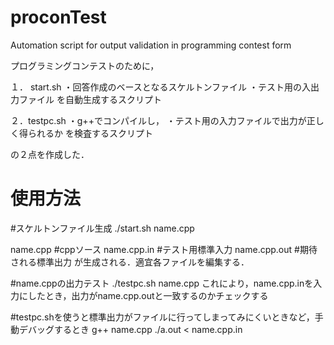 proconTest
==========

Automation script for output validation in programming contest form

プログラミングコンテストのために，

１． start.sh
・回答作成のベースとなるスケルトンファイル
・テスト用の入出力ファイル
を自動生成するスクリプト

２．testpc.sh
・g++でコンパイルし，
・テスト用の入力ファイルで出力が正しく得られるか
を検査するスクリプト

の２点を作成した．


使用方法
==========

#スケルトンファイル生成
./start.sh name.cpp

name.cpp      #cppソース
name.cpp.in   #テスト用標準入力
name.cpp.out  #期待される標準出力
が生成される．適宜各ファイルを編集する．

#name.cppの出力テスト
./testpc.sh name.cpp
これにより，name.cpp.inを入力にしたとき，出力がname.cpp.outと一致するのかチェックする

#testpc.shを使うと標準出力がファイルに行ってしまってみにくいときなど，手動デバッグするとき
g++ name.cpp
./a.out < name.cpp.in
